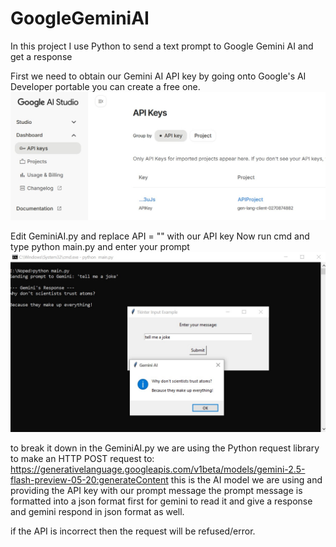 # GoogleGeminiAI
In this project I use Python to send a text prompt to Google Gemini AI and get a response

First we need to obtain our Gemini AI API key by going onto Google's AI Developer portable you can create a free one.
![Screenshot](https://github.com/jasnnh/GoogleGeminiAI/blob/main/1.jpg)

Edit GeminiAI.py and replace API = "" with our API key
Now run cmd and type python main.py and enter your prompt
![Screenshot](https://github.com/jasnnh/GoogleGeminiAI/blob/main/2.jpg)

to break it down in the GeminiAI.py we are using the Python request library to make an HTTP POST request to:
https://generativelanguage.googleapis.com/v1beta/models/gemini-2.5-flash-preview-05-20:generateContent
this is the AI model we are using and providing the API key with our prompt message
the prompt message is formatted into a json format first for gemini to read it and give a response and
gemini respond in json format as well.

if the API is incorrect then the request will be refused/error.
